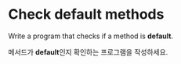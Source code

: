 # Check default methods

Write a program that checks if a method is **default**.

메서드가 **default**인지 확인하는 프로그램을 작성하세요.
